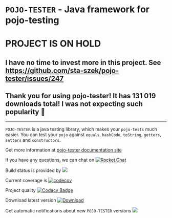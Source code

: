 # `POJO-TESTER` - Java framework for pojo-testing

# PROJECT IS ON HOLD
## I have no time to invest more in this project. See https://github.com/sta-szek/pojo-tester/issues/247
## Thank you for using pojo-tester! It has 131 019 downloads total! I was not expecting such popularity :rocket:


----
`POJO-TESTER` is a java testing library, which makes your `pojo-tests` much easier. You can test your `pojo` against `equals`, `hashCode`, `toString`, `getters`, `setters` and `constructors`.

Get more information at [pojo-tester documentation site](http://pojo.pl)

If you have any questions, we can chat on [![Rocket.Chat](https://demo.rocket.chat/images/join-chat.svg)](http://chat.pojo.pl/channel/pojo-tester)

Build status is provided by <a href="http://ci.pojo.pl"><img src="http://ci.pojo.pl/app/rest/builds/aggregated/strob:(buildType:(project:(id:PojoTester)))/statusIcon.svg"></a>

Current coverage is [![codecov](https://codecov.io/gh/sta-szek/pojo-tester/branch/master/graph/badge.svg)](https://codecov.io/gh/sta-szek/pojo-tester)

Project quality [![Codacy Badge](https://api.codacy.com/project/badge/Grade/f20e4ae366964fe4864179d26ed392c4)](https://www.codacy.com/app/sta-szek/pojo-tester?utm_source=github.com&amp;utm_medium=referral&amp;utm_content=sta-szek/pojo-tester&amp;utm_campaign=Badge_Grade)

Download latest version [![Download](https://api.bintray.com/packages/sta-szek/maven/pojo-tester/images/download.svg) ](https://bintray.com/sta-szek/maven/pojo-tester/_latestVersion)

Get automatic notifications about new `POJO-TESTER` versions
<a href='https://bintray.com/sta-szek/maven/pojo-tester?source=watch' alt='Get automatic notifications about new "pojo-tester" versions'><img src='https://www.bintray.com/docs/images/bintray_badge_color.png'></a>
